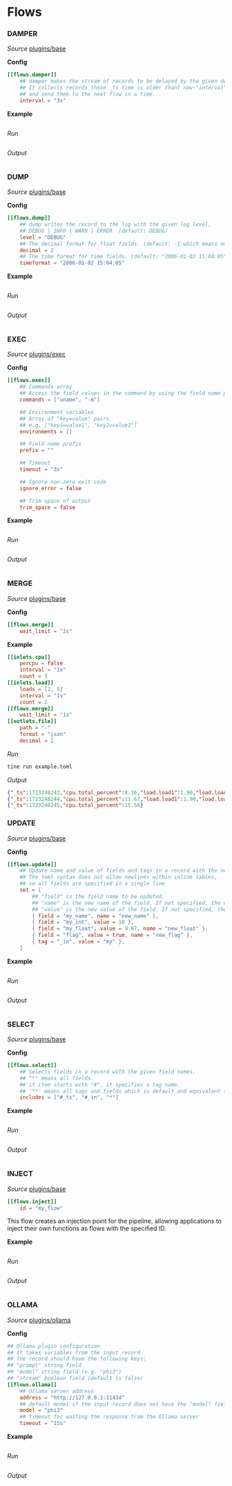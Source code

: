 # Flows

### DAMPER

*Source* [plugins/base](https://github.com/OutOfBedlam/tine/tree/main/plugins/base)

**Config**

```toml
[[flows.damper]]
    ## damper makes the stream of records to be delayed by the given duration.
    ## It collects records those _ts time is older thant now-"interval" time, 
    ## and send them to the next flow in a time.
    interval = "3s"
```

**Example**

```toml
```

*Run*

```sh
```

*Output*

```json
```

### DUMP

*Source* [plugins/base](https://github.com/OutOfBedlam/tine/tree/main/plugins/base)

**Config**

```toml
[[flows.dump]]
    ## dump writes the record to the log with the given log level.
    ## DEBUG | INFO | WARN | ERROR  (default: DEBUG)
	level = "DEBUG"
    ## The decimal format for float fields. (default: -1 which means no rounding)
    decimal = 2
    ## The time format for time fields. (default: "2006-01-02 15:04:05")
    timeformat = "2006-01-02 15:04:05"
```

**Example**

```toml
```

*Run*

```sh
```

*Output*

```json
```

### EXEC

*Source* [plugins/exec](https://github.com/OutOfBedlam/tine/tree/main/plugins/exec)

**Config**

```toml
[[flows.exec]]
    ## Commands array
    ## Access the field values in the command by using the field name prefixed with "$FIELD_{name}".
    commands = ["uname", "-m"]

    ## Environment variables
    ## Array of "key=value" pairs
    ## e.g. ["key1=value1", "key2=value2"]
    environments = []

    ## Field name prefix
    prefix = ""

    ## Timeout
    timeout = "3s"

    ## Ignore non-zero exit code
    ignore_error = false

    ## Trim space of output
    trim_space = false
```

**Example**

```toml
```

*Run*

```sh
```

*Output*

```json
```

### MERGE

*Source* [plugins/base](https://github.com/OutOfBedlam/tine/tree/main/plugins/base)

**Config**

```toml
[[flows.merge]]
    wait_limit = "2s"
```

**Example**

```toml
[[inlets.cpu]]
    percpu = false
    interval = "1s"
    count = 3
[[inlets.load]]
    loads = [1, 5]
    interval = "1s"
    count = 2
[[flows.merge]]
    wait_limit = "1s"
[[outlets.file]]
    path = "-"
    format = "json"
    decimal = 2
```

*Run*

```sh
tine run example.toml
```

*Output*

```json
{"_ts":1723248243,"cpu.total_percent":8.16,"load.load1":1.90,"load.load5":1.94}
{"_ts":1723248244,"cpu.total_percent":11.67,"load.load1":1.90,"load.load5":1.94}
{"_ts":1723248245,"cpu.total_percent":15.56}
```

### UPDATE

*Source* [plugins/base](https://github.com/OutOfBedlam/tine/tree/main/plugins/base)

**Config**

```toml
[[flows.update]]
    ## Update name and value of fields and tags in a record with the new value and name.
    ## The toml syntax does not allow newlines within inline tables, 
    ## so all fields are specified in a single line
    set = [
        ## "field" is the field name to be updated.
        ## "name" is the new name of the field. If not specified, the original name is used.
        ## "value" is the new value of the field. If not specified, the original value is used.
        { field = "my_name", name = "new_name" },
        { field = "my_int", value = 10 },
        { field = "my_float", value = 9.87, name = "new_float" },
        { field = "flag", value = true, name = "new_flag" },
        { tag = "_in", value = "my" },
    ]
```

**Example**

```toml
```

*Run*

```sh
```

*Output*

```json
```

### SELECT

*Source* [plugins/base](https://github.com/OutOfBedlam/tine/tree/main/plugins/base)

**Config**

```toml
[[flows.select]]
    ## Selects fields in a record with the given field names.
    ## "*" means all fields.
    ## if item starts with "#", it specifies a tag name.
    ## '**' means all tags and fields which is default and equivalent to ["#*", "*"]
    includes = ["#_ts", "#_in", "*"]
```

**Example**

```toml
```

*Run*

```sh
```

*Output*

```json
```

### INJECT

*Source* [plugins/base](https://github.com/OutOfBedlam/tine/tree/main/plugins/base)

```toml
[[flows.inject]]
    id = "my_flow"
```

This flow creates an injection point for the pipeline, 
allowing applications to inject their own functions as flows with the specified ID.

**Example**

```toml
```

*Run*

```sh
```

*Output*

```json
```

### OLLAMA

*Source* [plugins/ollama](https://github.com/OutOfBedlam/tine/tree/main/plugins/ollama)

**Config**

```toml
## Ollama plugin configuration
## It takes variables from the input record
## The record should have the following keys:
## "prompt" string field
## "model" string field (e.g. "phi3")
## "stream" boolean field (default is false)
[[flows.ollama]]
    ## Ollama server address
    address = "http://127.0.0.1:11434"
    ## default model if the input record does not have the "model" field
    model = "phi3"
    ## timeout for waiting the response from the Ollama server
    timeout = "15s"
```

**Example**

```toml
```

*Run*

```sh
```

*Output*

```json
```